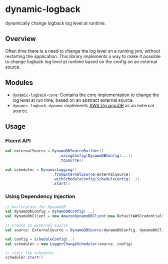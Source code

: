 dynamic-logback
===============
dynamically change logback log level at runtime.

## Overview
Often time there is a need to change the log level on a running jvm, without restarting the application. This library
implements a way to make it possible to change logback log level at runtime based on the config on an external source.

## Modules
* `dynamic-logback-core`: Contains the core implementation to change the log level at run time, based on an abstract external source.
* `dynamic-logback-dynamo`: implements [AWS DynamoDB](http://docs.aws.amazon.com/amazondynamodb/latest/developerguide/Introduction.html) as an external source.

## Usage

### Fluent API

```scala
val externalSource = DynamoDBSourceBuilder()
                        .usingConfig(DynamoDBConfig(...))
                        .toSource()
                        
val scheduler = DynamicLogging()
                     .fromExternalSource(externalSource)
                     .withScheduleConfig(ScheduleConfig(..))
                     .start()
```

### Using Dependency Injection

```scala
// boilerplate for DynamoDB
val dynamoDbConfig = DynamoDBConfig(...)
val dynamoDbClient = new AmazonDynamoDBClient(new DefaultAWSCredentialsProviderChain)
 
// Create an external source 
val source: ExternalSource = DynamoDBSource(dynamoDbConfig, dynamoDbClient)

val config = ScheduleConfig(..)
val scheduler = new LoggerChangeScheduler(source, config)

// start the scheduler
scheduler.start()
```